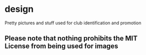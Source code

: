 # design
Pretty pictures and stuff used for club identification and promotion

## Please note that nothing prohibits the MIT License from being used for images
